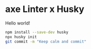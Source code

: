 axe Linter x Husky
==================

Hello world!

```bash
npm install --save-dev husky
npx husky init
git commit -m "Keep calm and commit"
```